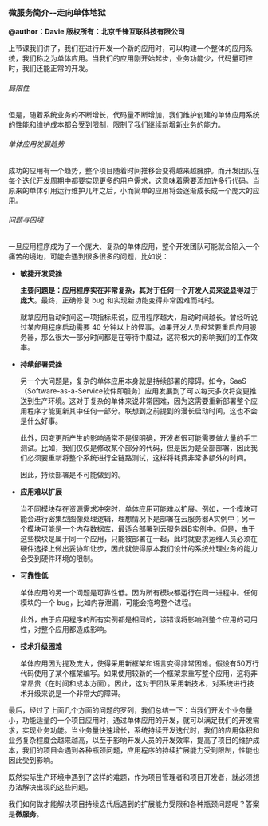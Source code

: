 
### 微服务简介--走向单体地狱
**@author：Davie**
**版权所有：北京千锋互联科技有限公司**

上节课我们讲了，我们在进行开发一个新的应用时，可以构建一个整体的应用系统，我们称之为单体应用。当我们的应用刚开始起步，业务功能少，代码量可控时，我们还能正常的开发。

###### 局限性
但是，随着系统业务的不断增长，代码量不断增加，我们维护创建的单体应用系统的性能和维护成本都会受到限制，限制了我们继续新增新业务的能力。

###### 单体应用发展趋势
成功的应用有一个趋势，整个项目随着时间推移会变得越来越臃肿。而开发团队在每个迭代开发周期中都要实现更多的用户需求，这意味着需要添加许多行代码。当原来的单体引用运行维护几年之后，小而简单的应用将会逐渐成长成一个庞大的应用。

###### 问题与困境
一旦应用程序成为了一个庞大、复杂的单体应用，整个开发团队可能就会陷入一个痛苦的境地，可能会遇到很多很多的问题，比如说：

* **敏捷开发受挫**

    **主要问题是：应用程序实在非常复杂，其对于任何一个开发人员来说显得过于庞大**。最终，正确修复 bug 和实现新功能变得非常困难而耗时。
    
    就拿应用启动时间这一项指标来说，应用程序越大，启动时间越长。曾经听说过某应用程序启动需要 40 分钟以上的怪事。如果开发人员经常要重启应用服务器，那么很大一部分时间都是在等待中度过，这将极大的影响我们的工作效率。
    
* **持续部署受挫**
    
    另一个大问题是，复杂的单体应用本身就是持续部署的障碍。如今，SaaS（Software-as-a-Service软件即服务）应用发展到了可以每天多次将变更推送到生产环境。这对于复杂的单体来说非常困难，因为这需要重新部署整个应用程序才能更新其中任何一部分。联想到之前提到的漫长启动时间，这也不会是什么好事。

    此外，因变更所产生的影响通常不是很明确，开发者很可能需要做大量的手工测试。比如，我们仅仅是修改某个部分的代码，但是因为是全部部署，因此我们必须要重新将整个系统进行全链路测试，这样将耗费非常多额外的时间。
    
    因此，持续部署是不可能做到的。
    
* **应用难以扩展**

    当不同模块存在资源需求冲突时，单体应用可能难以扩展。例如，一个模块可能会进行密集型图像处理逻辑，理想情况下是部署在云服务器A实例中；另一个模块可能是一个内存数据库，最适合部署到云服务器B实例中。但是，由于这些模块是属于同一个应用，只能被部署在一起，此时就要求运维人员必须在硬件选择上做出妥协和让步，因此就使得原本我们设计的系统处理业务的能力会受到硬件环境的限制。

* **可靠性低**

    单体应用的另一个问题是可靠性低。因为所有模块都运行在同一进程中。任何模块的一个 bug，比如内存泄漏，可能会拖垮整个进程。
    
    此外，由于应用程序的所有实例都是相同的，该错误将影响到整个应用的可用性，对整个应用都造成影响。

* **技术升级困难**

    单体应用因为提及庞大，使得采用新框架和语言变得非常困难。假设有50万行代码使用了某个框架编写。如果使用较新的一个框架来重写整个应用，这将非常昂贵（在时间和成本方面）。因此，这对于团队采用新技术，对系统进行技术升级来说是一个非常大的障碍。


最后，经过了上面几个方面的问题的罗列，我们总结一下：当我们开发个业务量小，功能适量的一个项目应用时，通过单体应用的开发，就可以满足我们的开发需求，实现业务功能。当业务量快速增长，系统持续开发迭代时，我们的应用体积和业务复杂程度会越来越高，以至于影响开发人员的开发效率，提高了项目的维护成本，我们的项目会遇到各种瓶颈问题，应用程序的持续扩展能力受到限制，性能也因此受到影响。

既然实际生产环境中遇到了这样的难题，作为项目管理者和项目开发者，就必须想办法解决出现的这些问题。

我们如何做才能解决项目持续迭代后遇到的扩展能力受限和各种瓶颈问题呢？答案是**微服务**。